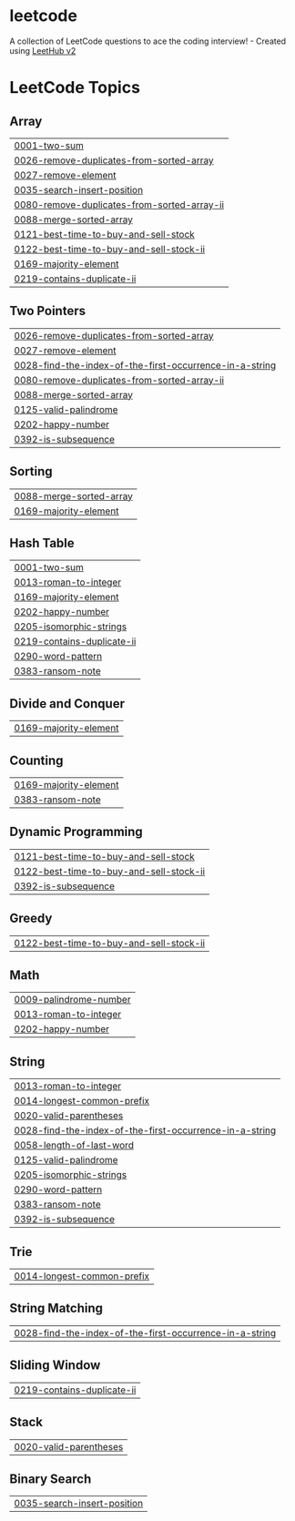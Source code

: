 # leetcode
A collection of LeetCode questions to ace the coding interview! - Created using [LeetHub v2](https://github.com/arunbhardwaj/LeetHub-2.0)

<!---LeetCode Topics Start-->
# LeetCode Topics
## Array
|  |
| ------- |
| [0001-two-sum](https://github.com/ryus2002/leetcode/tree/master/0001-two-sum) |
| [0026-remove-duplicates-from-sorted-array](https://github.com/ryus2002/leetcode/tree/master/0026-remove-duplicates-from-sorted-array) |
| [0027-remove-element](https://github.com/ryus2002/leetcode/tree/master/0027-remove-element) |
| [0035-search-insert-position](https://github.com/ryus2002/leetcode/tree/master/0035-search-insert-position) |
| [0080-remove-duplicates-from-sorted-array-ii](https://github.com/ryus2002/leetcode/tree/master/0080-remove-duplicates-from-sorted-array-ii) |
| [0088-merge-sorted-array](https://github.com/ryus2002/leetcode/tree/master/0088-merge-sorted-array) |
| [0121-best-time-to-buy-and-sell-stock](https://github.com/ryus2002/leetcode/tree/master/0121-best-time-to-buy-and-sell-stock) |
| [0122-best-time-to-buy-and-sell-stock-ii](https://github.com/ryus2002/leetcode/tree/master/0122-best-time-to-buy-and-sell-stock-ii) |
| [0169-majority-element](https://github.com/ryus2002/leetcode/tree/master/0169-majority-element) |
| [0219-contains-duplicate-ii](https://github.com/ryus2002/leetcode/tree/master/0219-contains-duplicate-ii) |
## Two Pointers
|  |
| ------- |
| [0026-remove-duplicates-from-sorted-array](https://github.com/ryus2002/leetcode/tree/master/0026-remove-duplicates-from-sorted-array) |
| [0027-remove-element](https://github.com/ryus2002/leetcode/tree/master/0027-remove-element) |
| [0028-find-the-index-of-the-first-occurrence-in-a-string](https://github.com/ryus2002/leetcode/tree/master/0028-find-the-index-of-the-first-occurrence-in-a-string) |
| [0080-remove-duplicates-from-sorted-array-ii](https://github.com/ryus2002/leetcode/tree/master/0080-remove-duplicates-from-sorted-array-ii) |
| [0088-merge-sorted-array](https://github.com/ryus2002/leetcode/tree/master/0088-merge-sorted-array) |
| [0125-valid-palindrome](https://github.com/ryus2002/leetcode/tree/master/0125-valid-palindrome) |
| [0202-happy-number](https://github.com/ryus2002/leetcode/tree/master/0202-happy-number) |
| [0392-is-subsequence](https://github.com/ryus2002/leetcode/tree/master/0392-is-subsequence) |
## Sorting
|  |
| ------- |
| [0088-merge-sorted-array](https://github.com/ryus2002/leetcode/tree/master/0088-merge-sorted-array) |
| [0169-majority-element](https://github.com/ryus2002/leetcode/tree/master/0169-majority-element) |
## Hash Table
|  |
| ------- |
| [0001-two-sum](https://github.com/ryus2002/leetcode/tree/master/0001-two-sum) |
| [0013-roman-to-integer](https://github.com/ryus2002/leetcode/tree/master/0013-roman-to-integer) |
| [0169-majority-element](https://github.com/ryus2002/leetcode/tree/master/0169-majority-element) |
| [0202-happy-number](https://github.com/ryus2002/leetcode/tree/master/0202-happy-number) |
| [0205-isomorphic-strings](https://github.com/ryus2002/leetcode/tree/master/0205-isomorphic-strings) |
| [0219-contains-duplicate-ii](https://github.com/ryus2002/leetcode/tree/master/0219-contains-duplicate-ii) |
| [0290-word-pattern](https://github.com/ryus2002/leetcode/tree/master/0290-word-pattern) |
| [0383-ransom-note](https://github.com/ryus2002/leetcode/tree/master/0383-ransom-note) |
## Divide and Conquer
|  |
| ------- |
| [0169-majority-element](https://github.com/ryus2002/leetcode/tree/master/0169-majority-element) |
## Counting
|  |
| ------- |
| [0169-majority-element](https://github.com/ryus2002/leetcode/tree/master/0169-majority-element) |
| [0383-ransom-note](https://github.com/ryus2002/leetcode/tree/master/0383-ransom-note) |
## Dynamic Programming
|  |
| ------- |
| [0121-best-time-to-buy-and-sell-stock](https://github.com/ryus2002/leetcode/tree/master/0121-best-time-to-buy-and-sell-stock) |
| [0122-best-time-to-buy-and-sell-stock-ii](https://github.com/ryus2002/leetcode/tree/master/0122-best-time-to-buy-and-sell-stock-ii) |
| [0392-is-subsequence](https://github.com/ryus2002/leetcode/tree/master/0392-is-subsequence) |
## Greedy
|  |
| ------- |
| [0122-best-time-to-buy-and-sell-stock-ii](https://github.com/ryus2002/leetcode/tree/master/0122-best-time-to-buy-and-sell-stock-ii) |
## Math
|  |
| ------- |
| [0009-palindrome-number](https://github.com/ryus2002/leetcode/tree/master/0009-palindrome-number) |
| [0013-roman-to-integer](https://github.com/ryus2002/leetcode/tree/master/0013-roman-to-integer) |
| [0202-happy-number](https://github.com/ryus2002/leetcode/tree/master/0202-happy-number) |
## String
|  |
| ------- |
| [0013-roman-to-integer](https://github.com/ryus2002/leetcode/tree/master/0013-roman-to-integer) |
| [0014-longest-common-prefix](https://github.com/ryus2002/leetcode/tree/master/0014-longest-common-prefix) |
| [0020-valid-parentheses](https://github.com/ryus2002/leetcode/tree/master/0020-valid-parentheses) |
| [0028-find-the-index-of-the-first-occurrence-in-a-string](https://github.com/ryus2002/leetcode/tree/master/0028-find-the-index-of-the-first-occurrence-in-a-string) |
| [0058-length-of-last-word](https://github.com/ryus2002/leetcode/tree/master/0058-length-of-last-word) |
| [0125-valid-palindrome](https://github.com/ryus2002/leetcode/tree/master/0125-valid-palindrome) |
| [0205-isomorphic-strings](https://github.com/ryus2002/leetcode/tree/master/0205-isomorphic-strings) |
| [0290-word-pattern](https://github.com/ryus2002/leetcode/tree/master/0290-word-pattern) |
| [0383-ransom-note](https://github.com/ryus2002/leetcode/tree/master/0383-ransom-note) |
| [0392-is-subsequence](https://github.com/ryus2002/leetcode/tree/master/0392-is-subsequence) |
## Trie
|  |
| ------- |
| [0014-longest-common-prefix](https://github.com/ryus2002/leetcode/tree/master/0014-longest-common-prefix) |
## String Matching
|  |
| ------- |
| [0028-find-the-index-of-the-first-occurrence-in-a-string](https://github.com/ryus2002/leetcode/tree/master/0028-find-the-index-of-the-first-occurrence-in-a-string) |
## Sliding Window
|  |
| ------- |
| [0219-contains-duplicate-ii](https://github.com/ryus2002/leetcode/tree/master/0219-contains-duplicate-ii) |
## Stack
|  |
| ------- |
| [0020-valid-parentheses](https://github.com/ryus2002/leetcode/tree/master/0020-valid-parentheses) |
## Binary Search
|  |
| ------- |
| [0035-search-insert-position](https://github.com/ryus2002/leetcode/tree/master/0035-search-insert-position) |
<!---LeetCode Topics End-->
